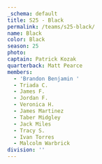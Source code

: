 ```yaml
---
_schema: default
title: S25 - Black
permalink: /teams/s25-black/
name: Black
color: Black
season: 25
photo:
captain: Patrick Kozak
quarterback: Matt Pearce
members:
  - 'Brandon Benjamin '
  - Triada C.
  - James F.
  - Jordan F.
  - Veronica H.
  - James Martinez
  - Taber Midgley
  - Jack Miles
  - Tracy S.
  - Ivan Torres
  - Malcolm Warbrick
division: ''
---
```

